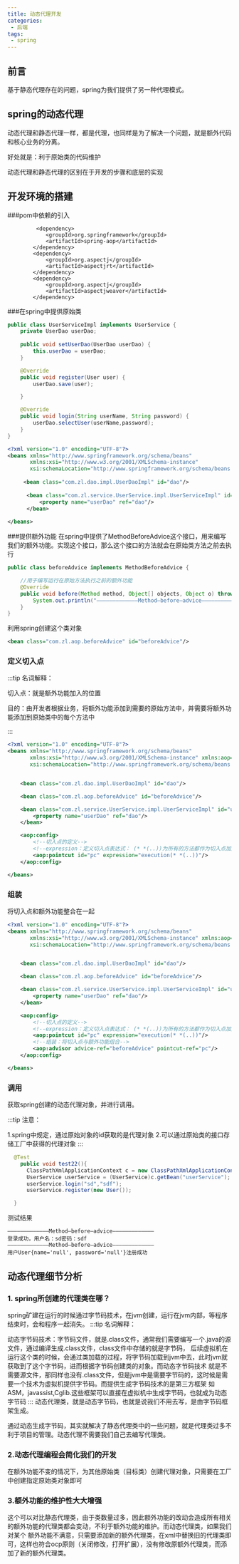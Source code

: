 ```yaml
---
title: 动态代理开发
categories:
 - 后端
tags:
 - spring
---
```

## 前言
基于静态代理存在的问题，spring为我们提供了另一种代理模式。
## spring的动态代理
动态代理和静态代理一样，都是代理，也同样是为了解决一个问题，就是额外代码和核心业务的分离。

好处就是：利于原始类的代码维护

动态代理和静态代理的区别在于开发的步骤和底层的实现


## 开发环境的搭建
###pom中依赖的引入
```
         <dependency>
            <groupId>org.springframework</groupId>
            <artifactId>spring-aop</artifactId>
        </dependency>
        <dependency>
            <groupId>org.aspectj</groupId>
            <artifactId>aspectjrt</artifactId>
        </dependency>
        <dependency>
            <groupId>org.aspectj</groupId>
            <artifactId>aspectjweaver</artifactId>
        </dependency>
```
###在spring中提供原始类
```java
public class UserServiceImpl implements UserService {
    private UserDao userDao;
    
    public void setUserDao(UserDao userDao) {
        this.userDao = userDao;
    }

    @Override
    public void register(User user) {
        userDao.save(user);

    }

    @Override
    public void login(String userName, String password) {
        userDao.selectUser(userName,password);
    }
}
```

```xml
<?xml version="1.0" encoding="UTF-8"?>
<beans xmlns="http://www.springframework.org/schema/beans"
       xmlns:xsi="http://www.w3.org/2001/XMLSchema-instance"
       xsi:schemaLocation="http://www.springframework.org/schema/beans http://www.springframework.org/schema/beans/spring-beans.xsd">
    
     <bean class="com.zl.dao.impl.UserDaoImpl" id="dao"/>
    
      <bean class="com.zl.service.UserService.impl.UserServiceImpl" id="userService">
          <property name="userDao" ref="dao"/>
      </bean>
    
</beans>
```
###提供额外功能
在spring中提供了MethodBeforeAdvice这个接口，用来编写我们的额外功能。实现这个接口，那么这个接口的方法就会在原始类方法之前去执行
```java
public class beforeAdvice implements MethodBeforeAdvice {

    //用于编写运行在原始方法执行之前的额外功能
    @Override
    public void before(Method method, Object[] objects, Object o) throws Throwable {
        System.out.println("—————————————Method—before—advice—————————————");
    }
}
```
利用spring创建这个类对象
```xml
<bean class="com.zl.aop.beforeAdvice" id="beforeAdvice"/>
```
### 定义切入点
:::tip
名词解释：

切入点：就是额外功能加入的位置

目的：由开发者根据业务，将额外功能添加到需要的原始方法中，并需要将额外功能添加到原始类中的每个方法中

:::
```xml
<?xml version="1.0" encoding="UTF-8"?>
<beans xmlns="http://www.springframework.org/schema/beans"
       xmlns:xsi="http://www.w3.org/2001/XMLSchema-instance" xmlns:aop="http://www.springframework.org/schema/aop"
       xsi:schemaLocation="http://www.springframework.org/schema/beans http://www.springframework.org/schema/beans/spring-beans.xsd http://www.springframework.org/schema/aop https://www.springframework.org/schema/aop/spring-aop.xsd">


    <bean class="com.zl.dao.impl.UserDaoImpl" id="dao"/>

    <bean class="com.zl.aop.beforeAdvice" id="beforeAdvice"/>

    <bean class="com.zl.service.UserService.impl.UserServiceImpl" id="userService">
        <property name="userDao" ref="dao"/>
    </bean>

    <aop:config>
        <!--切入点的定义-->
        <!--expression：定义切入点表达式： (* *(..))为所有的方法都作为切入点加入额外功能-->
        <aop:pointcut id="pc" expression="execution(* *(..))"/>
    </aop:config>

</beans>
```
### 组装
将切入点和额外功能整合在一起
```xml
<?xml version="1.0" encoding="UTF-8"?>
<beans xmlns="http://www.springframework.org/schema/beans"
       xmlns:xsi="http://www.w3.org/2001/XMLSchema-instance" xmlns:aop="http://www.springframework.org/schema/aop"
       xsi:schemaLocation="http://www.springframework.org/schema/beans http://www.springframework.org/schema/beans/spring-beans.xsd http://www.springframework.org/schema/aop https://www.springframework.org/schema/aop/spring-aop.xsd">


    <bean class="com.zl.dao.impl.UserDaoImpl" id="dao"/>

    <bean class="com.zl.aop.beforeAdvice" id="beforeAdvice"/>

    <bean class="com.zl.service.UserService.impl.UserServiceImpl" id="userService">
        <property name="userDao" ref="dao"/>
    </bean>

    <aop:config>
        <!--切入点的定义-->
        <!--expression：定义切入点表达式： (* *(..))为所有的方法都作为切入点加入额外功能-->
        <aop:pointcut id="pc" expression="execution(* *(..))"/>
        <!--组装：将切入点与额外功能组合-->
        <aop:advisor advice-ref="beforeAdvice" pointcut-ref="pc"/>
    </aop:config>

</beans>
```
### 调用
获取spring创建的动态代理对象，并进行调用。

:::tip
注意：

   1.spring中规定，通过原始对象的id获取的是代理对象
   2.可以通过原始类的接口存储工厂中获得的代理对象
:::
```java
  @Test
    public void test22(){
      ClassPathXmlApplicationContext c = new ClassPathXmlApplicationContext("/proxy.xml");
      UserService userService = (UserService)c.getBean("userService");
      userService.login("sd","sdf");
      userService.register(new User());

  }
```
测试结果
```
—————————————Method—before—advice—————————————
登录成功，用户名：sd密码：sdf
—————————————Method—before—advice—————————————
用户User{name='null', password='null'}注册成功

```
## 动态代理细节分析
### 1. spring所创建的代理类在哪？

spring矿建在运行的时候通过字节码技术，在jvm创建，运行在jvm内部，等程序结束时，会和程序一起消失。
:::tip
名词解释：

动态字节码技术：字节码文件，就是.class文件，通常我们需要编写一个.java的源文件，通过编译生成.class文件，class文件中存储的就是字节码，
后续虚拟机在运行这个类的时候，会通过类加载的过程，将字节码加载到jvm中去，此时jvm就获取到了这个字节码，进而根据字节码创建类的对象。而动态字节码技术
就是不需要源文件，那同样也没有.class文件，但是jvm中是需要字节码的，这时候是需要一个技术为虚拟机提供字节码。而提供生成字节码技术的是第三方框架
如ASM，javassist,Cglib.这些框架可以直接在虚拟机中生成字节码，也就成为动态字节码
:::
动态代理类，就是动态字节码，也就是说我们不用去写，是由字节码框架生成。

通过动态生成字节码，其实就解决了静态代理类中的一些问题，就是代理类过多不利于项目的管理。动态代理不需要我们自己去编写代理类。 

### 2.动态代理编程会简化我们的开发
在额外功能不变的情况下，为其他原始类（目标类）创建代理对象，只需要在工厂中创建指定原始类对象即可
### 3.额外功能的维护性大大增强
这个可以对比静态代理类，由于类数量过多，因此额外功能的改动会造成所有相关的额外功能的代理类都会变动，不利于额外功能的维护。而动态代理类，如果我们对某个
额外功能不满意，只需要添加新的额外代理类，在xml中替换旧的代理类即可，这样也符合ocp原则（关闭修改，打开扩展），没有修改原额外代理类，而添加了新的额外代理类。


